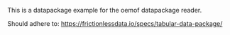 This is a datapackage example for the oemof datapackage reader.

Should adhere to: https://frictionlessdata.io/specs/tabular-data-package/
